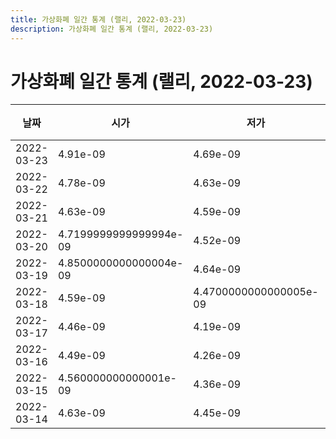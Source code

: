 ```yaml
---
title: 가상화폐 일간 통계 (랠리, 2022-03-23)
description: 가상화폐 일간 통계 (랠리, 2022-03-23)
---
```



가상화폐 일간 통계 (랠리, 2022-03-23)
===

|날짜|시가|저가|고가|종가|비고|
|--|--|--|--|--|--|
|2022-03-23|4.91e-09|4.69e-09|4.9899999999999995e-09|4.93e-09|    |
|2022-03-22|4.78e-09|4.63e-09|4.95e-09|4.92e-09|    |
|2022-03-21|4.63e-09|4.59e-09|5.31e-09|4.7e-09|    |
|2022-03-20|4.7199999999999994e-09|4.52e-09|4.8500000000000004e-09|4.66e-09|    |
|2022-03-19|4.8500000000000004e-09|4.64e-09|4.95e-09|4.81e-09|    |
|2022-03-18|4.59e-09|4.4700000000000005e-09|5.13e-09|4.8500000000000004e-09|    |
|2022-03-17|4.46e-09|4.19e-09|4.8e-09|4.59e-09|    |
|2022-03-16|4.49e-09|4.26e-09|4.58e-09|4.35e-09|    |
|2022-03-15|4.560000000000001e-09|4.36e-09|4.6e-09|4.49e-09|    |
|2022-03-14|4.63e-09|4.45e-09|4.71e-09|4.61e-09|    |

